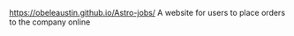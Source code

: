 https://obeleaustin.github.io/Astro-jobs/
A website for users to place orders to the company online
